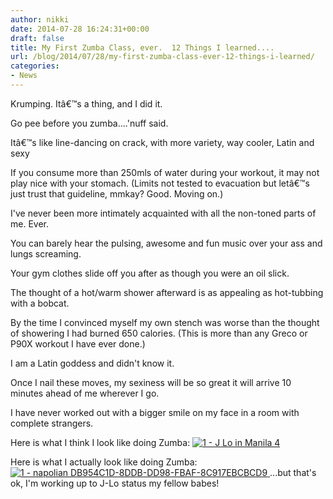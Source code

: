 ```yaml
---
author: nikki
date: 2014-07-28 16:24:31+00:00
draft: false
title: My First Zumba Class, ever.  12 Things I learned....
url: /blog/2014/07/28/my-first-zumba-class-ever-12-things-i-learned/
categories:
- News
---
```


Krumping. Itâ€™s a thing, and I did it.

Go pee before you zumba....'nuff said.

Itâ€™s like line-dancing on crack, with more variety, way cooler, Latin and sexy

If you consume more than 250mls of water during your workout, it may not play nice with your stomach. (Limits not tested to evacuation but letâ€™s just trust that guideline, mmkay? Good. Moving on.)

I've never been more intimately acquainted with all the non-toned parts of me. Ever.

You can barely hear the pulsing, awesome and fun music over your ass and lungs screaming.

Your gym clothes slide off you after as though you were an oil slick.

The thought of a hot/warm shower afterward is as appealing as hot-tubbing with a bobcat.

By the time I convinced myself my own stench was worse than the thought of showering I had burned 650 calories. (This is more than any Greco or P90X workout I have ever done.)

I am a Latin goddess and didn't know it.

Once I nail these moves, my sexiness will be so great it will arrive 10 minutes ahead of me wherever I go.

I have never worked out with a bigger smile on my face in a room with complete strangers.

Here is what I think I look like doing Zumba:
[![1 - J Lo in Manila 4](http://www.vallentyne.com/blog/wp-content/uploads/2014/07/1-J-Lo-in-Manila-4-300x238.jpg)
](http://www.vallentyne.com/blog/wp-content/uploads/2014/07/1-J-Lo-in-Manila-4.jpg)

Here is what I actually look like doing Zumba:
[![1 - napolian DB954C1D-8DDB-DD98-FBAF-8C917EBCBCD9](http://www.vallentyne.com/blog/wp-content/uploads/2014/07/1-napolian-DB954C1D-8DDB-DD98-FBAF-8C917EBCBCD9.gif)
](http://www.vallentyne.com/blog/wp-content/uploads/2014/07/1-napolian-DB954C1D-8DDB-DD98-FBAF-8C917EBCBCD9.gif)
...but that's ok, I'm working up to J-Lo status my fellow babes!
